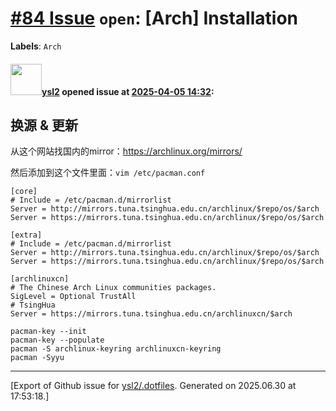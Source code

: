 # [\#84 Issue](https://github.com/ysl2/.dotfiles/issues/84) `open`: [Arch] Installation
**Labels**: `Arch`


#### <img src="https://avatars.githubusercontent.com/u/39717545?u=3a56d7b47e1688f70c83e440ba0835f8d24c43e3&v=4" width="50">[ysl2](https://github.com/ysl2) opened issue at [2025-04-05 14:32](https://github.com/ysl2/.dotfiles/issues/84):

## 换源 & 更新

从这个网站找国内的mirror：https://archlinux.org/mirrors/

然后添加到这个文件里面：`vim /etc/pacman.conf`

```
[core]
# Include = /etc/pacman.d/mirrorlist
Server = http://mirrors.tuna.tsinghua.edu.cn/archlinux/$repo/os/$arch
Server = https://mirrors.tuna.tsinghua.edu.cn/archlinux/$repo/os/$arch

[extra]
# Include = /etc/pacman.d/mirrorlist
Server = http://mirrors.tuna.tsinghua.edu.cn/archlinux/$repo/os/$arch
Server = https://mirrors.tuna.tsinghua.edu.cn/archlinux/$repo/os/$arch

[archlinuxcn]
# The Chinese Arch Linux communities packages.
SigLevel = Optional TrustAll
# TsingHua
Server = https://mirrors.tuna.tsinghua.edu.cn/archlinuxcn/$arch
```

```
pacman-key --init
pacman-key --populate
pacman -S archlinux-keyring archlinuxcn-keyring
pacman -Syyu
```




-------------------------------------------------------------------------------



[Export of Github issue for [ysl2/.dotfiles](https://github.com/ysl2/.dotfiles). Generated on 2025.06.30 at 17:53:18.]
